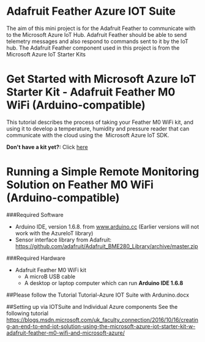 # Adafruit Feather Azure IOT Suite

The aim of this mini project is for the Adafruit Feather to communicate with to the Microsoft Azure IoT Hub. Adafruit Feather should be able to send telemetry messages and also respond to commands sent to it by the IoT hub. The Adafruit Feather component used in this project is from the Microsoft Azure IoT Starter Kits 

# Get Started with Microsoft Azure IoT Starter Kit - Adafruit Feather M0 WiFi (Arduino-compatible)
This tutorial describes the process of taking your Feather M0 WiFi kit, and using it to develop a temperature, humidity and pressure reader that can communicate with the cloud using the  Microsoft Azure IoT SDK. 

**Don't have a kit yet?:** Click [here](http://azure.com/iotstarterkits)

# Running a Simple Remote Monitoring Solution on Feather M0 WiFi (Arduino-compatible)

###Required Software

- Arduino IDE, version 1.6.8. from www.arduino.cc (Earlier versions will not work with the AzureIoT library)
- Sensor interface library from Adafruit: https://github.com/adafruit/Adafruit_BME280_Library/archive/master.zip

###Required Hardware

- Adafruit Feather M0 WiFi kit
  - A microB USB cable
  - A desktop or laptop computer which can run **Arduino IDE 1.6.8**

##Please follow the Tutorial 
Tutorial-Azure IOT Suite with Ardunino.docx

##Setting up via IOTSuite and Individual Azure components 
See the following tutorial https://blogs.msdn.microsoft.com/uk_faculty_connection/2016/10/16/creating-an-end-to-end-iot-solution-using-the-microsoft-azure-iot-starter-kit-w-adafruit-feather-m0-wifi-and-microsoft-azure/